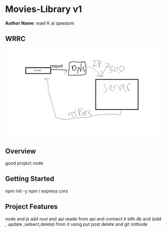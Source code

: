 # Movies-Library v1



**Author Name**: wael K al qawasmi

## WRRC
![](./img/wrrc.png)

## Overview
good project node
## Getting Started
npm  init -y
npm i express cors

## Project Features
node and js
add rout and api
reade from api and connect it eith db and (add , update ,selsect,delete) from it using put post delete and git mithode 